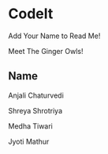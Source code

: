 # CodeIt

Add Your Name to Read Me!

Meet The Ginger Owls!

## Name
Anjali Chaturvedi

Shreya Shrotriya

Medha Tiwari

Jyoti Mathur
